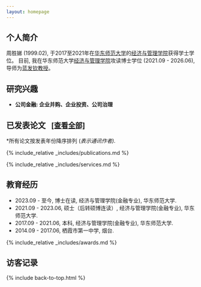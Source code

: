 ```yaml
---
layout: homepage
---
```


<!-- <div style="margin-top: 20px;"></div> -->

## <i class="fas fa-circle-user"></i> <span id="biography">个人简介</span>

周胜娣 (1999.02), 于2017至2021年在[华东师范大学](https://www.ecnu.edu.cn/)的[经济与管理学院](](https://sem.ecnu.edu.cn/) )获得学士学位。
目前, 我在华东师范大学[经济与管理学院](https://sem.ecnu.edu.cn/)攻读博士学位 (2021.09 - 2026.06), 导师为[蓝发钦教授](https://faculty.ecnu.edu.cn/_s35/lfq_en/main.psp)。

<h2 id="research-interests"><i class="fas fa-gamepad"></i> 研究兴趣</h2>


<ul>
  <li>
    <b>公司金融: 企业并购、企业投资、公司治理</b>
  </li>
</ul>

## <i class="fas fa-fire"></i> <span id="publications">已发表论文</span> <a href="/publications" style="font-size: 0.9em; margin-left: 10px;">[查看全部]</a>
*所有论文按发表年份降序排列 (*表示通讯作者).*

{% include_relative _includes/publications.md %}

{% include_relative _includes/services.md %}



## <i class="fas fa-layer-group"></i> <span id="experience">教育经历</span>


<ul style="margin:0 0 5px;">
  <li>2023.09 - 至今, 博士在读, 经济与管理学院(金融专业), 华东师范大学.</li>
<li>2021.09 - 2023.06, 硕士（后转硕博连读）, 经济与管理学院(金融专业), 华东师范大学.</li>
<li>2017.09 - 2021.06, 本科, 经济与管理学院(金融专业), 华东师范大学.</li>
<li>2014.09 - 2017.06, 栖霞市第一中学, 烟台.</li>
</ul>



{% include_relative _includes/awards.md %}

## <i class="fas fa-map-marker-alt"></i> <span id="visitors">访客记录</span>

<div style="text-align: center; position: relative;">
  <script type="text/javascript" id="clstr_globe" src="//clustrmaps.com/globe.js?d=AE2U_zR0-ay3BLWLrNwcdHe1GiEMnnkd_DMKu0A2Vzc"></script>
</div>

<!-- 引入 JavaScript 文件 -->
<script src="assets/js/typing-effect.js"></script>
<script src="assets/js/main.js"></script>

{% include back-to-top.html %}